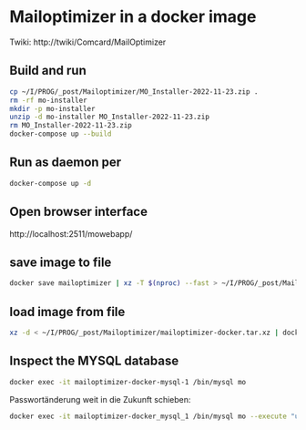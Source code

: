 # Mailoptimizer in a docker image

Twiki: http://twiki/Comcard/MailOptimizer

## Build and run
```sh
cp ~/I/PROG/_post/Mailoptimizer/MO_Installer-2022-11-23.zip .
rm -rf mo-installer
mkdir -p mo-installer
unzip -d mo-installer MO_Installer-2022-11-23.zip
rm MO_Installer-2022-11-23.zip
docker-compose up --build
```

## Run as daemon per
```sh
docker-compose up -d
```

## Open browser interface

http://localhost:2511/mowebapp/

## save image to file
```sh
docker save mailoptimizer | xz -T $(nproc) --fast > ~/I/PROG/_post/Mailoptimizer/mailoptimizer-docker.tar.xz
```

## load image from file
```sh
xz -d < ~/I/PROG/_post/Mailoptimizer/mailoptimizer-docker.tar.xz | docker load
```

## Inspect the MYSQL database
```sh
docker exec -it mailoptimizer-docker-mysql-1 /bin/mysql mo
```

Passwortänderung weit in die Zukunft schieben:
```sh
docker exec -it mailoptimizer-docker_mysql_1 /bin/mysql mo --execute "update benutzer set PW_GEAENDERT='2054-01-12 12:16:38';"
```
